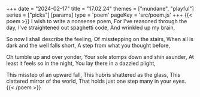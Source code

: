 +++
date = "2024-02-17"
title = "17.02.24"
themes = ["mundane", "playful"]
series = ["picks"]
[params]
  type = 'poem'
  pageKey = 'src/poem.js'
+++
{{< poem >}}
I wish to write a nonsense poem,
For I've reasoned through the day,
I've straightened out spaghetti code,
And wrinkled up my brain,

So now I shall describe the feeling,
Of misstepping on the stairs,
When all is dark and the well falls short,
A step from what you thought before,

Oh tumble up and over yonder,
Your sole stomps down and shin asunder,
At least it feels so in the night,
You lay there in a dazzled plight,

This misstep of an upward fall,
This hubris shattered as the glass,
This clattered mirror of the world,
That holds just one step many in your eyes.
{{< /poem >}}